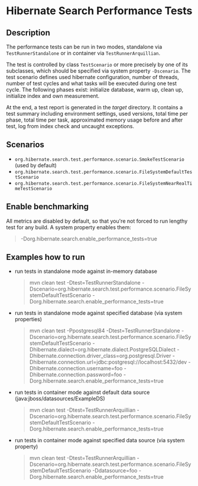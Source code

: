 Hibernate Search Performance Tests
==================================

## Description

The performance tests can be run in two modes, standalone via `TestRunnerStandalone` or in container via `TestRunnerArquillian`.

The test is controlled by class `TestScenario` or more precisely by one of its subclasses,
which should be specified via system property `-Dscenario`. 
The test scenario defines used hibernate configuration, number of threads, number of test cycles and
what tasks will be executed during one test cycle. The following phases exist: initialize database, warm up, clean up,
initialize index and own measurement.

At the end, a test report is generated in the *target* directory. It contains a test summary including environment
settings, used versions, total time per phase, total time per task, approximated memory usage before and after test,
log from index check and uncaught exceptions.


## Scenarios

- `org.hibernate.search.test.performance.scenario.SmokeTestScenario` (used by default)
- `org.hibernate.search.test.performance.scenario.FileSystemDefaultTestScenario`
- `org.hibernate.search.test.performance.scenario.FileSystemNearRealTimeTestScenario`


## Enable benchmarking

All metrics are disabled by default, so that you're not forced to run lengthy test for any build.
A system property enables them:

   > -Dorg.hibernate.search.enable_performance_tests=true
 

## Examples how to run

- run tests in standalone mode against in-memory database

    > mvn clean test -Dtest=TestRunnerStandalone -Dscenario=org.hibernate.search.test.performance.scenario.FileSystemDefaultTestScenario -Dorg.hibernate.search.enable_performance_tests=true

- run tests in standalone mode against specified database (via system properties)

    > mvn clean test -Ppostgresql84
                     -Dtest=TestRunnerStandalone 
                     -Dscenario=org.hibernate.search.test.performance.scenario.FileSystemDefaultTestScenario
                     -Dhibernate.dialect=org.hibernate.dialect.PostgreSQLDialect
                     -Dhibernate.connection.driver_class=org.postgresql.Driver
                     -Dhibernate.connection.url=jdbc:postgresql://localhost:5432/dev
                     -Dhibernate.connection.username=foo
                     -Dhibernate.connection.password=foo
                     -Dorg.hibernate.search.enable_performance_tests=true
                     
- run tests in container mode against default data source (java:jboss/datasources/ExampleDS)

    > mvn clean test -Dtest=TestRunnerArquillian -Dscenario=org.hibernate.search.test.performance.scenario.FileSystemDefaultTestScenario -Dorg.hibernate.search.enable_performance_tests=true

- run tests in container mode against specified data source (via system property)                     
    
    > mvn clean test -Dtest=TestRunnerArquillian
                     -Dscenario=org.hibernate.search.test.performance.scenario.FileSystemDefaultTestScenario 
                     -Ddatasource=foo
                     -Dorg.hibernate.search.enable_performance_tests=true
